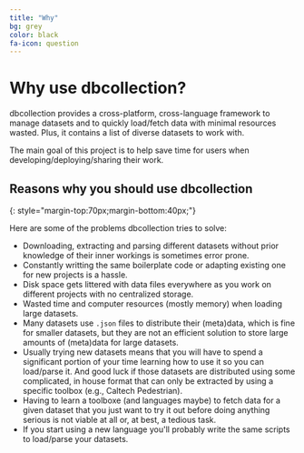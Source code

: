 ```yaml
---
title: "Why"
bg: grey
color: black
fa-icon: question
---
```


# Why use dbcollection?

dbcollection provides a cross-platform, cross-language framework to manage datasets and to quickly load/fetch data with minimal resources wasted. Plus, it contains a list of diverse datasets to work with.

The main goal of this project is to help save time for users when developing/deploying/sharing their work.

## Reasons why you should use dbcollection
{: style="margin-top:70px;margin-bottom:40px;"}

Here are some of the problems dbcollection tries to solve:

- Downloading, extracting and parsing different datasets without prior knowledge of their inner workings is sometimes error prone.
- Constantly writting the same boilerplate code or adapting existing one for new projects is a hassle.
- Disk space gets littered with data files everywhere as you work on different projects with no centralized storage.
- Wasted time and computer resources (mostly memory) when loading large datasets.
- Many datasets use `.json` files to distribute their (meta)data, which is fine for smaller datasets, but they are not an efficient solution to store large amounts of (meta)data for large datasets.
- Usually trying new datasets means that you will have to spend a significant portion of your time learning how to use it so you can load/parse it. And good luck if those datasets are distributed using some complicated, in house format that can only be extracted by using a specific toolbox (e.g., Caltech Pedestrian).
- Having to learn a toolboxe (and languages maybe) to fetch data for a given dataset that you just want to try it out before doing anything serious is not viable at all or, at best, a tedious task.
- If you start using a new language you'll probably write the same scripts to load/parse your datasets.
